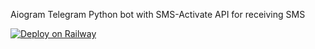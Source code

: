 Aiogram Telegram Python bot with SMS-Activate API for receiving SMS

[![Deploy on Railway](https://railway.app/button.svg)](https://railway.app/new/template/AemZ4g?referralCode=RmyABJ)
